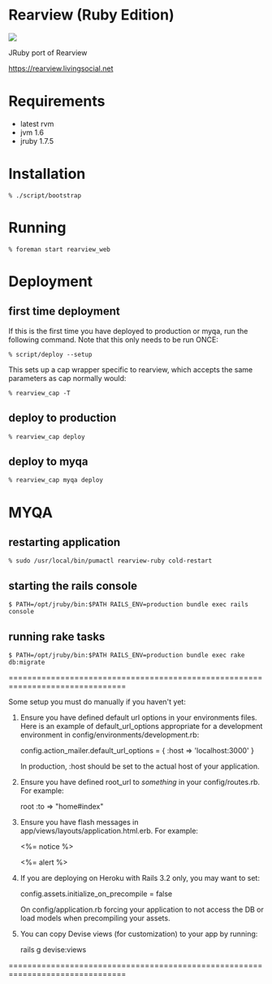 # Rearview (Ruby Edition)

<img src="http://code.livingsocial.net/analytics/rearview-ruby/raw/master/rearview.png"/>

JRuby port of Rearview

https://rearview.livingsocial.net

# Requirements

  - latest rvm
  - jvm 1.6
  - jruby 1.7.5

# Installation

    % ./script/bootstrap

# Running

    % foreman start rearview_web

# Deployment

## first time deployment

If this is the first time you have deployed to production or myqa, run the following command. Note that
this only needs to be run ONCE:

    % script/deploy --setup

This sets up a cap wrapper specific to rearview, which accepts the same parameters as cap normally would:

    % rearview_cap -T

## deploy to production

    % rearview_cap deploy

## deploy to myqa

    % rearview_cap myqa deploy

# MYQA

## restarting application

    % sudo /usr/local/bin/pumactl rearview-ruby cold-restart

## starting the rails console

    $ PATH=/opt/jruby/bin:$PATH RAILS_ENV=production bundle exec rails console

## running rake tasks

    $ PATH=/opt/jruby/bin:$PATH RAILS_ENV=production bundle exec rake db:migrate



===============================================================================

Some setup you must do manually if you haven't yet:

  1. Ensure you have defined default url options in your environments files. Here
     is an example of default_url_options appropriate for a development environment
     in config/environments/development.rb:

       config.action_mailer.default_url_options = { :host => 'localhost:3000' }

     In production, :host should be set to the actual host of your application.

  2. Ensure you have defined root_url to *something* in your config/routes.rb.
     For example:

       root :to => "home#index"

  3. Ensure you have flash messages in app/views/layouts/application.html.erb.
     For example:

       <p class="notice"><%= notice %></p>
       <p class="alert"><%= alert %></p>

  4. If you are deploying on Heroku with Rails 3.2 only, you may want to set:

       config.assets.initialize_on_precompile = false

     On config/application.rb forcing your application to not access the DB
     or load models when precompiling your assets.

  5. You can copy Devise views (for customization) to your app by running:

       rails g devise:views

===============================================================================
